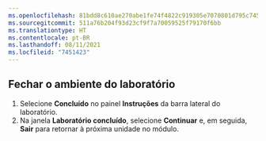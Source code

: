 ```yaml
---
ms.openlocfilehash: 81bdd8c610ae270abe1fe74f4822c919305e7070801d795c74574d8907bf6344
ms.sourcegitcommit: 511a76b204f93d23cf9f7a70059525f79170f6bb
ms.translationtype: HT
ms.contentlocale: pt-BR
ms.lasthandoff: 08/11/2021
ms.locfileid: "7451423"
---
```

## <a name="close-the-lab-environment"></a>Fechar o ambiente do laboratório 

1. Selecione **Concluído** no painel **Instruções** da barra lateral do laboratório.
1. Na janela **Laboratório concluído**, selecione **Continuar** e, em seguida, **Sair** para retornar à próxima unidade no módulo.
